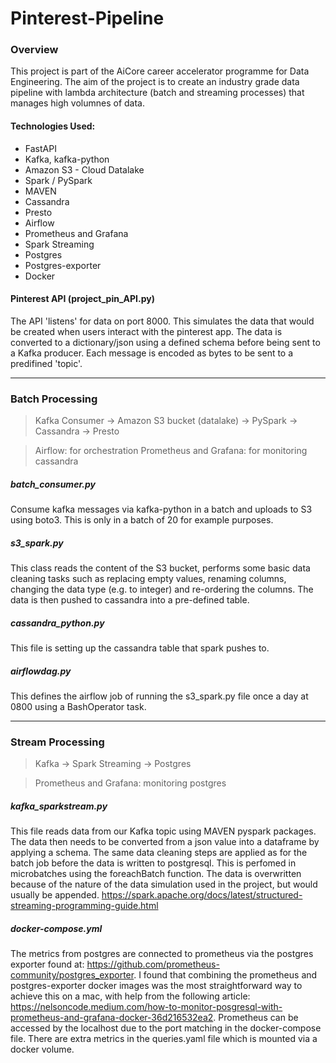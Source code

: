 # Pinterest-Pipeline


### Overview 
This project is part of the AiCore career accelerator programme for Data Engineering. The aim of the project is to create an industry grade data pipeline with lambda architecture (batch and streaming processes) that manages high volumnes of data.

#### Technologies Used: 
- FastAPI 
- Kafka, kafka-python
- Amazon S3 - Cloud Datalake
- Spark / PySpark
- MAVEN
- Cassandra
- Presto
- Airflow
- Prometheus and Grafana 
- Spark Streaming
- Postgres
- Postgres-exporter
- Docker

#### Pinterest API (project_pin_API.py)
The API 'listens' for data on port 8000. This simulates the data that would be created when users interact with the pinterest app. The data is converted to a dictionary/json using a defined schema before being sent to a Kafka producer. Each message is encoded as bytes to be sent to a predifined 'topic'. 

________________________________________________________________________________

### Batch Processing 
> Kafka Consumer -> Amazon S3 bucket (datalake) -> PySpark -> Cassandra -> Presto

> Airflow: for orchestration
> Prometheus and Grafana: for monitoring cassandra 

##### batch_consumer.py 
Consume kafka messages via kafka-python in a batch and uploads to S3 using boto3. This is only in a batch of 20 for example purposes.  

##### s3_spark.py
This class reads the content of the S3 bucket, performs some basic data cleaning tasks such as replacing empty values, renaming columns, changing the data type (e.g. to integer) and re-ordering the columns. The data is then pushed to cassandra into a pre-defined table. 

##### cassandra_python.py 
This file is setting up the cassandra table that spark pushes to. 

##### airflowdag.py
This defines the airflow job of running the s3_spark.py file once a day at 0800 using a BashOperator task. 

_______________________________________________________________________________________

### Stream Processing 
> Kafka -> Spark Streaming -> Postgres 

> Prometheus and Grafana: monitoring postgres

##### kafka_sparkstream.py 
This file reads data from our Kafka topic using MAVEN pyspark packages. The data then needs to be converted from a json value into a dataframe by applying a schema. The same data cleaning steps are applied as for the batch job before the data is written to postgresql. This is perfomed in microbatches using the foreachBatch function. The data is overwritten because of the nature of the data simulation used in the project, but would usually be appended.
https://spark.apache.org/docs/latest/structured-streaming-programming-guide.html

##### docker-compose.yml
The metrics from postgres are connected to prometheus via the postgres exporter found at: https://github.com/prometheus-community/postgres_exporter. I found that combining the prometheus and postgres-exporter docker images was the most straightforward way to achieve this on a mac, with help from the following article: https://nelsoncode.medium.com/how-to-monitor-posgresql-with-prometheus-and-grafana-docker-36d216532ea2. Prometheus can be accessed by the localhost due to the port matching in the docker-compose file. There are extra metrics in the queries.yaml file which is mounted via a docker volume. 







